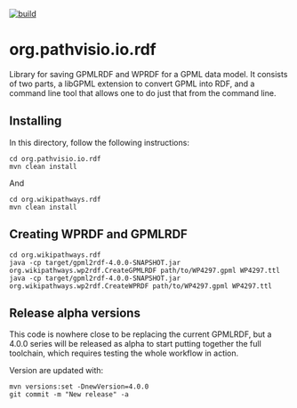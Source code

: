 [![build](https://github.com/egonw/org.pathvisio.io.rdf/actions/workflows/maven.yml/badge.svg)](https://github.com/egonw/org.pathvisio.io.rdf/actions/workflows/maven.yml)

# org.pathvisio.io.rdf

Library for saving GPMLRDF and WPRDF for a GPML data model. It consists of two parts,
a libGPML extension to convert GPML into RDF, and a command line tool that allows one
to do just that from the command line.

## Installing

In this directory, follow the following instructions:

```
cd org.pathvisio.io.rdf
mvn clean install
```

And

```
cd org.wikipathways.rdf
mvn clean install
```

## Creating WPRDF and GPMLRDF

```
cd org.wikipathways.rdf
java -cp target/gpml2rdf-4.0.0-SNAPSHOT.jar org.wikipathways.wp2rdf.CreateGPMLRDF path/to/WP4297.gpml WP4297.ttl
java -cp target/gpml2rdf-4.0.0-SNAPSHOT.jar org.wikipathways.wp2rdf.CreateWPRDF path/to/WP4297.gpml WP4297.ttl
```

## Release alpha versions

This code is nowhere close to be replacing the current GPMLRDF, but a 4.0.0 series will
be released as alpha to start putting together the full toolchain, which requires testing
the whole workflow in action.

Version are updated with:

```
mvn versions:set -DnewVersion=4.0.0
git commit -m "New release" -a
```

